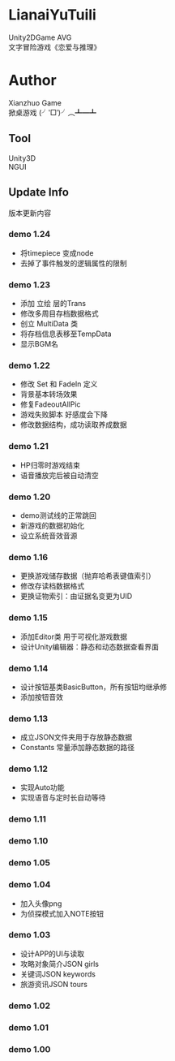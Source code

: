# LianaiYuTuili  
Unity2DGame AVG  
文字冒险游戏《恋爱与推理》  
# Author  
Xianzhuo Game  
掀桌游戏 (╯‵□′)╯︵┻━┻  
## Tool  
Unity3D  
NGUI  
## Update Info  
版本更新内容  
### demo 1.24  
* 将timepiece 变成node  
* 去掉了事件触发的逻辑属性的限制

### demo 1.23  
* 添加 立绘 层的Trans  
* 修改多周目存档数据格式  
* 创立 MultiData 类  
* 将存档信息表移至TempData  
* 显示BGM名  

### demo 1.22  
* 修改 Set 和 FadeIn 定义  
* 背景基本转场效果  
* 修复FadeoutAllPic  
* 游戏失败脚本 好感度会下降  
* 修改数据结构，成功读取养成数据  

### demo 1.21  
* HP归零时游戏结束  
* 语音播放完后被自动清空  

### demo 1.20  
* demo测试线的正常跳回  
* 新游戏的数据初始化  
* 设立系统音效音源  

### demo 1.16  
* 更换游戏储存数据（抛弃哈希表键值索引）  
* 修改存读档数据格式  
* 更换证物索引：由证据名变更为UID  

### demo 1.15  
* 添加Editor类 用于可视化游戏数据  
* 设计Unity编辑器：静态和动态数据查看界面  

### demo 1.14  
* 设计按钮基类BasicButton，所有按钮均继承修  
* 添加按钮音效  

### demo 1.13  
* 成立JSON文件夹用于存放静态数据  
* Constants 常量添加静态数据的路径  

### demo 1.12  
* 实现Auto功能  
* 实现语音与定时长自动等待  

### demo 1.11  


### demo 1.10  

### demo 1.05  

### demo 1.04  
* 加入头像png  
* 为侦探模式加入NOTE按钮  

### demo 1.03  
* 设计APP的UI与读取  
* 攻略对象简介JSON girls  
* 关键词JSON keywords  
* 旅游资讯JSON tours  

### demo 1.02  
### demo 1.01  
### demo 1.00  
